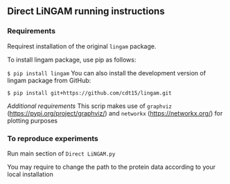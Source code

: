 ## Direct LiNGAM running instructions
### Requirements
Requirest installation of the original `lingam` package.

To install lingam package, use pip as follows:

`$ pip install lingam`
You can also install the development version of lingam package from GitHub:

`$ pip install git+https://github.com/cdt15/lingam.git`

*Additional requirements* 
This scrip makes use of `graphviz` (https://pypi.org/project/graphviz/) and `networkx` (https://networkx.org/) for plotting purposes

### To reproduce experiments
Run main section of `Direct LiNGAM.py`  

You may require to change the path to the protein data according to your local installation
